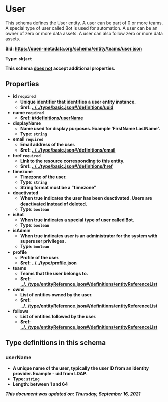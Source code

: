 # User

This schema defines the User entity. A user can be part of 0 or more teams. A special type of user called Bot is used for automation. A user can be an owner of zero or more data assets. A user can also follow zero or more data assets.

<b id="https/open-metadata.org/schema/entity/teams/user.json">&#36;id: https://open-metadata.org/schema/entity/teams/user.json

Type: `object`

This schema <u>does not</u> accept additional properties.

## Properties
 - **id** `required`
	 - Unique identifier that identifies a user entity instance.
	 - $ref: [../../type/basic.json#/definitions/uuid](../types/basic.md#uuid)
 - **name** `required`
	 - $ref: [#/definitions/userName](#username)
 - **displayName**
	 - Name used for display purposes. Example 'FirstName LastName'.
	 - Type: `string`
 - **email** `required`
	 - Email address of the user.
	 - $ref: [../../type/basic.json#/definitions/email](../types/basic.md#email)
 - **href** `required`
	 - Link to the resource corresponding to this entity.
	 - $ref: [../../type/basic.json#/definitions/href](../types/basic.md#href)
 - **timezone**
	 - Timezone of the user.
	 - Type: `string`
	 - String format must be a "timezone"
 - **deactivated**
	 - When true indicates the user has been deactivated. Users are deactivated instead of deleted.
	 - Type: `boolean`
 - **isBot**
	 - When true indicates a special type of user called Bot.
	 - Type: `boolean`
 - **isAdmin**
	 - When true indicates user is an administrator for the system with superuser privileges.
	 - Type: `boolean`
 - **profile**
	 - Profile of the user.
	 - $ref: [../../type/profile.json](../types/profile.md)
 - **teams**
	 - Teams that the user belongs to.
	 - $ref: [../../type/entityReference.json#/definitions/entityReferenceList](../types/entityreference.md#entityreferencelist)
 - **owns**
	 - List of entities owned by the user.
	 - $ref: [../../type/entityReference.json#/definitions/entityReferenceList](../types/entityreference.md#entityreferencelist)
 - **follows**
	 - List of entities followed by the user.
	 - $ref: [../../type/entityReference.json#/definitions/entityReferenceList](../types/entityreference.md#entityreferencelist)


## Type definitions in this schema
### userName

 - A unique name of the user, typically the user ID from an identity provider. Example - uid from LDAP.
 - Type: `string`
 - Length: between 1 and 64




_This document was updated on: Thursday, September 16, 2021_